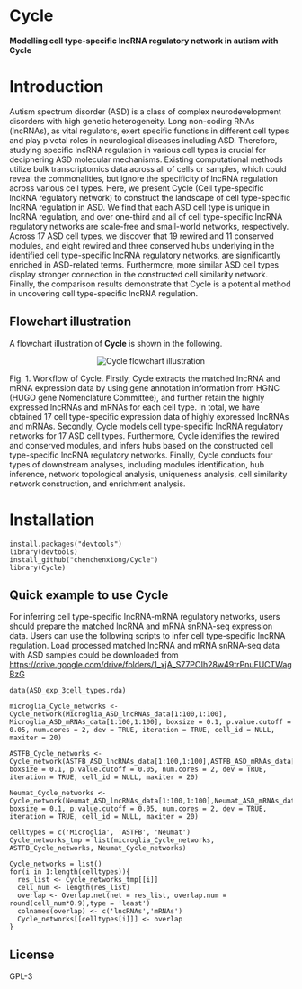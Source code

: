 # Cycle
**Modelling cell type-specific lncRNA regulatory network in autism with Cycle**

# Introduction

Autism spectrum disorder (ASD) is a class of complex neurodevelopment disorders with high genetic heterogeneity. Long non-coding RNAs (lncRNAs), as vital regulators, exert specific functions in different cell types and play pivotal roles in neurological diseases including ASD. Therefore, studying specific lncRNA regulation in various cell types is crucial for deciphering ASD molecular mechanisms. Existing computational methods utilize bulk transcriptomics data across all of cells or samples, which could reveal the commonalities, but ignore the specificity of lncRNA regulation across various cell types. Here, we present Cycle (Cell type-specific lncRNA regulatory network) to construct the landscape of cell type-specific lncRNA regulation in ASD. We find that each ASD cell type is unique in lncRNA regulation, and over one-third and all of cell type-specific lncRNA regulatory networks are scale-free and small-world networks, respectively. Across 17 ASD cell types, we discover that 19 rewired and 11 conserved modules, and eight rewired and three conserved hubs underlying in the identified cell type-specific lncRNA regulatory networks, are significantly enriched in ASD-related terms. Furthermore, more similar ASD cell types display stronger connection in the constructed cell similarity network. Finally, the comparison results demonstrate that Cycle is a potential method in uncovering cell type-specific lncRNA regulation.


## Flowchart illustration

A flowchart illustration of **Cycle** is shown in the following.

<p align="center">
  <img src="https://github.com/chenchenxiong/Cycle/blob/main/Fig.%201.%20Workflow%20of%20Cycle.jpg" alt="Cycle flowchart illustration" border="0.1">
</p>

Fig. 1. Workflow of Cycle. Firstly, Cycle extracts the matched lncRNA and mRNA expression data by using gene annotation information from HGNC (HUGO gene Nomenclature Committee), and further retain the highly expressed lncRNAs and mRNAs for each cell type. In total, we have obtained 17 cell type-specific expression data of highly expressed lncRNAs and mRNAs. Secondly, Cycle models cell type-specific lncRNA regulatory networks for 17 ASD cell types. Furthermore, Cycle identifies the rewired and conserved modules, and infers hubs based on the constructed cell type-specific lncRNA regulatory networks. Finally, Cycle conducts four types of downstream analyses, including modules identification, hub inference, network topological analysis, uniqueness analysis, cell similarity network construction, and enrichment analysis.

# Installation
```{r echo=FALSE, results='hide', message=FALSE}
install.packages("devtools")
library(devtools)
install_github("chenchenxiong/Cycle")
library(Cycle)
```
## Quick example to use Cycle
For inferring cell type-specific lncRNA-mRNA regulatory networks, users should prepare the matched lncRNA and mRNA snRNA-seq expression data. Users can use the following scripts to infer cell type-specific lncRNA regulation. 
Load processed matched lncRNA and mRNA snRNA-seq data with ASD samples could be downloaded from https://drive.google.com/drive/folders/1_xjA_S77POIh28w49trPnuFUCTWagBzG

```{r echo=FALSE, results='hide', message=FALSE}
data(ASD_exp_3cell_types.rda)

microglia_Cycle_networks <- Cycle_network(Microglia_ASD_lncRNAs_data[1:100,1:100], Microglia_ASD_mRNAs_data[1:100,1:100], boxsize = 0.1, p.value.cutoff = 0.05, num.cores = 2, dev = TRUE, iteration = TRUE, cell_id = NULL, maxiter = 20)

ASTFB_Cycle_networks <- Cycle_network(ASTFB_ASD_lncRNAs_data[1:100,1:100],ASTFB_ASD_mRNAs_data[1:100,1:100], boxsize = 0.1, p.value.cutoff = 0.05, num.cores = 2, dev = TRUE, iteration = TRUE, cell_id = NULL, maxiter = 20)

Neumat_Cycle_networks <- Cycle_network(Neumat_ASD_lncRNAs_data[1:100,1:100],Neumat_ASD_mRNAs_data[1:100,1:100], boxsize = 0.1, p.value.cutoff = 0.05, num.cores = 2, dev = TRUE, iteration = TRUE, cell_id = NULL, maxiter = 20)

celltypes = c('Microglia', 'ASTFB', 'Neumat')
Cycle_networks_tmp = list(microglia_Cycle_networks, ASTFB_Cycle_networks, Neumat_Cycle_networks)

Cycle_networks = list()
for(i in 1:length(celltypes)){
  res_list <- Cycle_networks_tmp[[i]]
  cell_num <- length(res_list)
  overlap <- Overlap.net(net = res_list, overlap.num = round(cell_num*0.9),type = 'least')
  colnames(overlap) <- c('lncRNAs','mRNAs')
  Cycle_networks[[celltypes[i]]] <- overlap
}
```

## License
GPL-3

